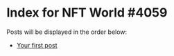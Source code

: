 # Index for NFT World #4059
Posts will be displayed in the order below:

- [Your first post](./001-first.md)

